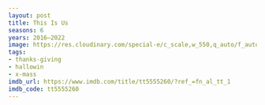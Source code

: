 ```yaml
---
layout: post
title: This Is Us
seasons: 6
years: 2016–2022
image: https://res.cloudinary.com/special-e/c_scale,w_550,q_auto/f_auto/Series%20posters/This_Is_Us.png
tags:
- thanks-giving
- hallowin
- x-mass
imdb_url: https://www.imdb.com/title/tt5555260/?ref_=fn_al_tt_1
imdb_code: tt5555260
---
```

